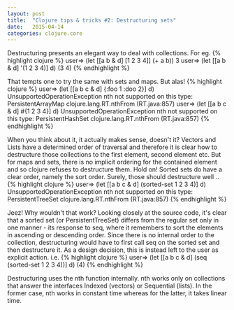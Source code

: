 ```yaml
---
layout: post
title:  "Clojure tips & tricks #2: Destructuring sets"
date:   2015-04-14 
categories: clojure.core
---
```


Destructuring presents an elegant way to deal with collections. For eg.
{% highlight clojure %}
user=> (let [[a b & d] [1 2 3 4]] (+ a b))
3
user=> (let [[a b & d] '(1 2 3 4)] d)
(3 4)
{% endhighlight %}

That tempts one to try the same with sets and maps. But alas!
{% highlight clojure %}
user=> (let [[a b c & d] {:foo 1 :doo 2}] d)
UnsupportedOperationException nth not supported on this type: PersistentArrayMap  clojure.lang.RT.nthFrom (RT.java:857)
user=> (let [[a b c & d] #{1 2 3 4}] d)
UnsupportedOperationException nth not supported on this type: PersistentHashSet  clojure.lang.RT.nthFrom (RT.java:857)
{% endhighlight %}

When you think about it, it actually makes sense, doesn't it? Vectors and Lists have a determined order of traversal and therefore it is clear how to destructure those collections to the first element, second element etc. But for maps and sets, there is no implicit ordering for the contained element and so clojure refuses to destructure them. Hold on! Sorted sets do have a clear order, namely the sort order. Surely, those should destructure well ..
{% highlight clojure %}
user=> (let [[a b c & d] (sorted-set 1 2 3 4)] d)
UnsupportedOperationException nth not supported on this type: PersistentTreeSet  clojure.lang.RT.nthFrom (RT.java:857)
{% endhighlight %}

Jeez! Why wouldn't that work? Looking closely at the source code, it's clear that a sorted set (or PersistentTreeSet) differs from the regular set only in one manner - its response to seq, where it remembers to sort the elements in ascending or descending order. Since there is no internal order to the collection, destructuring would have to first call seq on the sorted set and then destructure it. As a design decision, this is instead left to the user as explicit action. i.e.
{% highlight clojure %}
user=> (let [[a b c & d] (seq (sorted-set 1 2 3 4))] d)
(4)
{% endhighlight %}

Destructuring uses the nth function internally. nth works only on collections that answer the interfaces Indexed (vectors) or Sequential (lists). In the former case, nth works in constant time whereas for the latter, it takes linear time.
